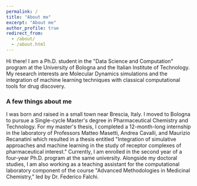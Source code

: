 ```yaml
---
permalink: /
title: "About me"
excerpt: "About me"
author_profile: true
redirect_from: 
  - /about/
  - /about.html
---
```


Hi there! I am a Ph.D. student in the "Data Science and Computation" program at the University of Bologna and the Italian Institute of Technology. My research interests are Molecular Dynamics simulations and the integration of machine learning techniques with classical computational tools for drug discovery.

### A few things about me
I was born and raised in a small town near Brescia, Italy. I moved to Bologna to pursue a Single-cycle Master's degree in Pharmaceutical Chemistry and Technology. For my master's thesis, I completed a 12-month-long internship in the laboratory of Professors Matteo Masetti, Andrea Cavalli, and Maurizio Recanatini which resulted in a thesis entitled "Integration of simulative approaches and machine learning in the study of receptor complexes of pharmaceutical interest." Currently, I am enrolled in the second year of a four-year Ph.D. program at the same university. Alongside my doctoral studies, I am also working as a teaching assistant for the computational laboratory component of the course "Advanced Methodologies in Medicinal Chemistry," led by Dr. Federico Falchi.